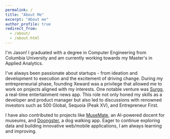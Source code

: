 ```yaml
---
permalink: /
title: "About Me"
excerpt: "About me"
author_profile: true
redirect_from: 
  - /about/
  - /about.html
---
```


<link rel="stylesheet" href="https://www.gstatic.com/dialogflow-console/fast/df-messenger/prod/v1/themes/df-messenger-default.css">
<script src="https://www.gstatic.com/dialogflow-console/fast/df-messenger/prod/v1/df-messenger.js"></script>
<df-messenger
  project-id="personalchatbot-425002"
  agent-id="4b402d74-2990-4bb7-becc-795e971f3316"
  language-code="en"
  max-query-length="-1">
  <df-messenger-chat-bubble
   chat-title="Jason's AI Assistant">
  </df-messenger-chat-bubble>
</df-messenger>
<style>
  df-messenger {
    z-index: 9999;
    position: fixed;
    --df-messenger-chat-bubble-icon-size: 48px;
    --df-messenger-chat-bubble-background: #1a1a1a;
    --df-messenger-chat-bubble-icon-color: #ffffff;
    --df-messenger-titlebar-background: #1e1e1e;
    --df-messenger-titlebar-font-color: #ffffff;
    --df-messenger-font-family: "Segoe UI", Arial, sans-serif;
    --df-messenger-chat-background: #2b2b2b;
    --df-messenger-message-user-background: #6c63ff;
    --df-messenger-message-bot-background: #3c3c3c;
    --df-messenger-message-bot-font-color: #ffffff;
    --df-messenger-input-background: #1e1e1e;
    --df-messenger-send-icon-color: #6c63ff;
    --df-messenger-send-icon-color-active: #ffffff;
    --df-messenger-chat-window-height: 50vh;
    --df-messenger-font-size: 16px;
    --df-messenger-line-height: 1.4;
    --df-messenger-button-border-radius: 24px;
    --df-messenger-input-border-radius: 24px;
    --df-messenger-font-weight-normal: 400;
    --df-messenger-font-weight-bold: 600;
    --df-messenger-button-hover-background: #4b4b4b;
    --df-messenger-button-text-color: #ffffff;
    --df-messenger-close-button-size: 32px;
    --df-messenger-close-button-color: #ffffff;
    bottom: 16px;
    right: 16px;
  }
</style>

<div class="about-page-aboutme">
  <p>I'm Jason! I graduated with a degree in Computer Engineering from Columbia University and am currently working towards my Master's in Applied Analytics.</p>
  
  <p>I've always been passionate about startups - from ideation and development to execution and the excitement of driving change. During my entrepreneurial phase, founding Xeward was a privilege that allowed me to work on projects aligned with my interests. One notable venture was <a href="https://nyweekly.com/tech/surgg-real-time-video-coverage-of-trending-google-searches-bringing-you-breaking-news-before-it-hits-the-headlines/">Surgg</a>, a real-time entertainment news app. This role not only honed my skills as a developer and product manager but also led to discussions with renowned investors such as 500 Global, Sequoia (Peak XV), and Entrepreneur First.
  
  <p>I have also contributed to projects like <a href="https://www.youtube.com/channel/UCrwDNr9MO9hzhXWuMcaj1jA" target="_blank">MuseMate</a>, an AI-powered docent for museums, and <a href="https://apkpure.com/%EB%91%A5%EC%8A%A4%ED%84%B0-%E2%80%93-%EC%8B%A4%EC%8B%9C%EA%B0%84-%EB%B0%98%EB%A0%A4%EA%B2%AC-%EC%82%B0%EC%B1%85-%EC%9A%B0%EB%A6%AC%EB%8F%99%EB%84%A4-%EC%86%8C%EC%85%9C%EC%9D%98-%EC%8B%9C%EC%9E%91/com.xeward.doongster" target="_blank">Doongster</a>, a dog walking app. Eager to continue exploring data and building innovative web/mobile applications, I am always learning and improving.</p>

<!-- </div> -->

